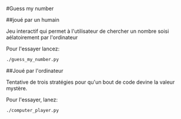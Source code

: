 #Guess my number


##joué par un humain

Jeu interactif qui permet à l'utilisateur de chercher un nombre soisi aélatoirement par l'ordinateur

Pour l'essayer lancez:

```bash
./guess_my_number.py
```


##Joué par l'ordinateur

Tentative de trois stratégies pour qu'un bout de code devine la valeur mystère.

Pour l'essayer, lanez:

```bash
./computer_player.py
```
